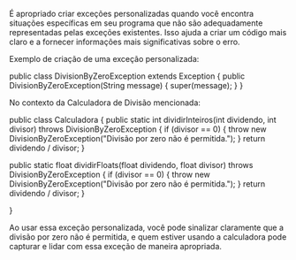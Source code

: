 

É apropriado criar exceções personalizadas quando você encontra situações específicas em seu programa que não são adequadamente representadas pelas exceções existentes. Isso ajuda a criar um código mais claro e a fornecer informações mais significativas sobre o erro.

Exemplo de criação de uma exceção personalizada:

public class DivisionByZeroException extends Exception { public DivisionByZeroException(String message) { super(message); } }

No contexto da Calculadora de Divisão mencionada:

public class Calculadora { public static int dividirInteiros(int dividendo, int divisor) throws DivisionByZeroException { if (divisor == 0) { throw new DivisionByZeroException("Divisão por zero não é permitida."); } return dividendo / divisor; }

public static float dividirFloats(float dividendo, float divisor) throws DivisionByZeroException {
    if (divisor == 0) {
        throw new DivisionByZeroException("Divisão por zero não é permitida.");
    }
    return dividendo / divisor;
}

}

Ao usar essa exceção personalizada, você pode sinalizar claramente que a divisão por zero não é permitida, e quem estiver usando a calculadora pode capturar e lidar com essa exceção de maneira apropriada.